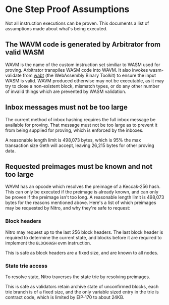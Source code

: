 # One Step Proof Assumptions

Not all instruction executions can be proven.
This documents a list of assumptions made about what's being executed.

## The WAVM code is generated by Arbitrator from valid WASM

WAVM is the name of the custom instruction set similiar to WASM used for proving.
Arbitrator transpiles WASM code into WAVM.
It also invokes wasm-validate from [wabt](https://github.com/WebAssembly/wabt)
(the WebAssembly Binary Toolkit) to ensure the input WASM is valid.
WAVM produced otherwise may not be executable, as it may try to close a non-existent block,
mismatch types, or do any other number of invalid things which are prevented by WASM validation.

## Inbox messages must not be too large

The current method of inbox hashing requires the full inbox message be available for proving.
That message must not be too large as to prevent it from being supplied for proving,
which is enforced by the inboxes.

A reasonable length limit is 498,073 bytes, which is 95% the max transaction size Geth will accept,
leaving 26,215 bytes for other proving data.

## Requested preimages must be known and not too large

WAVM has an opcode which resolves the preimage of a Keccak-256 hash.
This can only be executed if the preimage is already known,
and can only be proven if the preimage isn't too long.
A reasonable length limit is 498,073 bytes for the reasons mentioned above.
Here's a list of which preimages may be requested by Nitro, and why they're safe to request:

### Block headers

Nitro may request up to the last 256 block headers.
The last block header is required to determine the current state,
and blocks before it are required to implement the `BLOCKHASH` evm instruction.

This is safe as block headers are a fixed size, and are known to all nodes.

### State trie access

To resolve state, Nitro traverses the state trie by resolving preimages.

This is safe as validators retain archive state of unconfirmed blocks,
each trie branch is of a fixed size,
and the only variable sized entry in the trie is contract code,
which is limited by EIP-170 to about 24KB.
